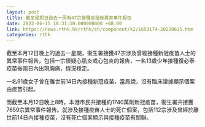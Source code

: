 ```yaml
---
layout: post
title: 截至星期日過去一周有47宗接種疫苗後異常事件報告
date: 2022-06-15 18:31:10.000000000 +08:00
link: https://news.rthk.hk/rthk/ch/component/k2/1653174-20220615.htm
categories: rthk
---
```


截至本月12日晚上的過去一星期，衞生署接獲47宗涉及曾經接種新冠疫苗人士的異常事件報告，包括一宗懷疑心肌炎或心包炎的報告，一名13歲少年接種復必泰疫苗後兩日內出現胸痛，情況穩定。

一名91歲女子曾在離世前14日內接種新冠疫苗，當局說，沒有臨床證據顯示個案由疫苗引起。

而​截至本月12日晚上8時，本港市民共接種約1740萬劑新冠疫苗，衞生署共接獲7659宗異常事件報告。就涉及接種疫苗人士的死亡個案，包括112宗涉及曾經於離世前14日內接種疫苗，沒有死亡個案顯示與接種疫苗有關聯。

